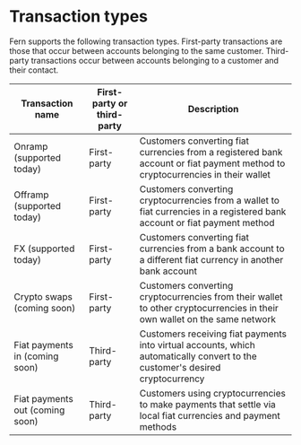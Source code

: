 # Transaction types

Fern supports the following transaction types. First-party transactions are those that occur between accounts belonging to the same customer. Third-party transactions occur between accounts belonging to a customer and their contact.

| Transaction name                | First-party or third-party | Description                                                                                                                    |
| ------------------------------- | -------------------------- | ------------------------------------------------------------------------------------------------------------------------------ |
| Onramp (supported today)        | First-party                | Customers converting fiat currencies from a registered bank account or fiat payment method to cryptocurrencies in their wallet |
| Offramp (supported today)       | First-party                | Customers converting cryptocurrencies from a wallet to fiat currencies in a registered bank account or fiat payment method     |
| FX (supported today)            | First-party                | Customers converting fiat currencies from a bank account to a different fiat currency in another bank account                  |
| Crypto swaps (coming soon)      | First-party                | Customers converting cryptocurrencies from their wallet to other cryptocurrencies in their own wallet on the same network      |
| Fiat payments in (coming soon)  | Third-party                | Customers receiving fiat payments into virtual accounts, which automatically convert to the customer's desired cryptocurrency  |
| Fiat payments out (coming soon) | Third-party                | Customers using cryptocurrencies to make payments that settle via local fiat currencies and payment methods                    |

